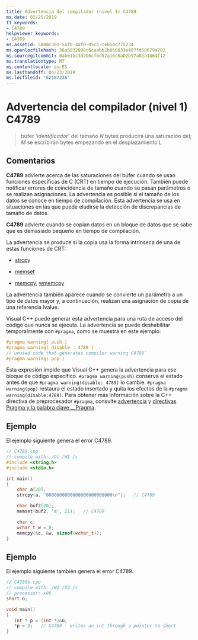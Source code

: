 ```yaml
---
title: Advertencia del compilador (nivel 1) C4789
ms.date: 03/25/2019
f1_keywords:
- C4789
helpviewer_keywords:
- C4789
ms.assetid: 5800c301-5afb-4af0-85c1-ceb54d775234
ms.openlocfilehash: 36a5032098c5caabb1b050833e487fd58679a782
ms.sourcegitcommit: 0ab61bc3d2b6cfbd52a16c6ab2b97a8ea1864f12
ms.translationtype: MT
ms.contentlocale: es-ES
ms.lasthandoff: 04/23/2019
ms.locfileid: "62187236"
---
```

# <a name="compiler-warning-level-1-c4789"></a>Advertencia del compilador (nivel 1) C4789

> búfer '*identificador*' del tamaño *N* bytes producirá una saturación del; *M* se escribirán bytes empezando en el desplazamiento *L*

## <a name="remarks"></a>Comentarios

**C4789** advierte acerca de las saturaciones del búfer cuando se usan funciones específicas de C (CRT) en tiempo de ejecución. También puede notificar errores de coincidencia de tamaño cuando se pasan parámetros o se realizan asignaciones. La advertencia es posible si el tamaño de los datos se conoce en tiempo de compilación. Esta advertencia se usa en situaciones en las que puede eludirse la detección de discrepancias de tamaño de datos.

**C4789** advierte cuando se copian datos en un bloque de datos que se sabe que es demasiado pequeño en tiempo de compilación.

La advertencia se produce si la copia usa la forma intrínseca de una de estas funciones de CRT:

- [strcpy](../../c-runtime-library/reference/strcpy-wcscpy-mbscpy.md)

- [memset](../../c-runtime-library/reference/memset-wmemset.md)

- [memcpy](../../c-runtime-library/reference/memcpy-wmemcpy.md), [wmemcpy](../../c-runtime-library/reference/memcpy-wmemcpy.md)

La advertencia también aparece cuando se convierte un parámetro a un tipo de datos mayor y, a continuación, realizan una asignación de copia de una referencia lvalue.

Visual C++ puede generar esta advertencia para una ruta de acceso del código que nunca se ejecuta. La advertencia se puede deshabilitar temporalmente con `#pragma`, como se muestra en este ejemplo:

```cpp
#pragma warning( push )
#pragma warning( disable : 4789 )
// unused code that generates compiler warning C4789`
#pragma warning( pop )
```

Esta expresión impide que Visual C++ genera la advertencia para ese bloque de código específico. `#pragma warning(push)` conserva el estado antes de que `#pragma warning(disable: 4789)` lo cambie. `#pragma warning(pop)` restaura el estado insertado y quita los efectos de la `#pragma warning(disable:4789)`. Para obtener más información sobre la C++ directiva de preprocesador `#pragma`, consulte [advertencia](../../preprocessor/warning.md) y [directivas Pragma y la palabra clave __Pragma](../../preprocessor/pragma-directives-and-the-pragma-keyword.md).

## <a name="example"></a>Ejemplo

El ejemplo siguiente genera el error C4789.

```cpp
// C4789.cpp
// compile with: /Oi /W1 /c
#include <string.h>
#include <stdio.h>

int main()
{
    char a[20];
    strcpy(a, "0000000000000000000000000\n");   // C4789

    char buf2[20];
    memset(buf2, 'a', 21);   // C4789

    char c;
    wchar_t w = 0;
    memcpy(&c, &w, sizeof(wchar_t));
}
```

## <a name="example"></a>Ejemplo

El ejemplo siguiente también genera el error C4789.

```cpp
// C4789b.cpp
// compile with: /W1 /O2 /c
// processor: x86
short G;

void main()
{
   int * p = (int *)&G;
   *p = 3;   // C4789 - writes an int through a pointer to short
}
```